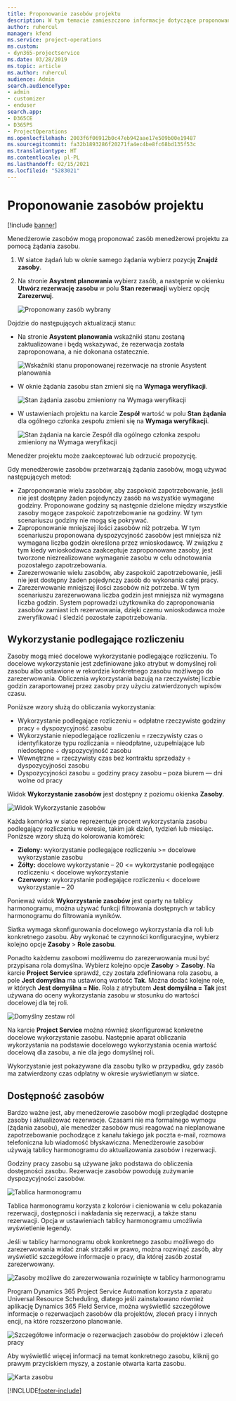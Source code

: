```yaml
---
title: Proponowanie zasobów projektu
description: W tym temacie zamieszczono informacje dotyczące proponowania zasobów do projektu.
author: ruhercul
manager: kfend
ms.service: project-operations
ms.custom:
- dyn365-projectservice
ms.date: 03/28/2019
ms.topic: article
ms.author: ruhercul
audience: Admin
search.audienceType:
- admin
- customizer
- enduser
search.app:
- D365CE
- D365PS
- ProjectOperations
ms.openlocfilehash: 2003f6f06912b0c47eb942aae17e509b00e19487
ms.sourcegitcommit: fa32b1893286f20271fa4ec4be8fc68bd135f53c
ms.translationtype: HT
ms.contentlocale: pl-PL
ms.lasthandoff: 02/15/2021
ms.locfileid: "5283021"
---
```

# <a name="propose-project-resources"></a>Proponowanie zasobów projektu

[!include [banner](../includes/psa-now-project-operations.md)]

Menedżerowie zasobów mogą proponować zasób menedżerowi projektu za pomocą żądania zasobu.

1. W siatce żądań lub w oknie samego żądania wybierz pozycję **Znajdź zasoby**.
2. Na stronie **Asystent planowania** wybierz zasób, a następnie w okienku **Utwórz rezerwację zasobu** w polu **Stan rezerwacji** wybierz opcję **Zarezerwuj**.

    ![Proponowany zasób wybrany](media/Resource-Management-image62.png)

Dojdzie do następujących aktualizacji stanu:

- Na stronie **Asystent planowania** wskaźniki stanu zostaną zaktualizowane i będą wskazywać, że rezerwacja została zaproponowana, a nie dokonana ostatecznie.

    ![Wskaźniki stanu proponowanej rezerwacje na stronie Asystent planowania](media/Resource-Management-image63.png)

- W oknie żądania zasobu stan zmieni się na **Wymaga weryfikacji**.

    ![Stan żądania zasobu zmieniony na Wymaga weryfikacji](media/Resource-Management-image64.png)

- W ustawieniach projektu na karcie **Zespół** wartość w polu **Stan żądania** dla ogólnego członka zespołu zmieni się na **Wymaga weryfikacji**.

    ![Stan żądania na karcie Zespół dla ogólnego członka zespołu zmieniony na Wymaga weryfikacji](media/Resource-Management-image48.png)

Menedżer projektu może zaakceptować lub odrzucić propozycję.

Gdy menedżerowie zasobów przetwarzają żądania zasobów, mogą używać następujących metod:

- Zaproponowanie wielu zasobów, aby zaspokoić zapotrzebowanie, jeśli nie jest dostępny żaden pojedynczy zasób na wszystkie wymagane godziny. Proponowane godziny są następnie dzielone między wszystkie zasoby mogące zaspokoić zapotrzebowanie na godziny. W tym scenariuszu godziny nie mogą się pokrywać.
- Zaproponowanie mniejszej ilości zasobów niż potrzeba. W tym scenariuszu proponowana dyspozycyjność zasobów jest mniejsza niż wymagana liczba godzin określona przez wnioskodawcę. W związku z tym kiedy wnioskodawca zaakceptuje zaproponowane zasoby, jest tworzone niezrealizowane wymaganie zasobu w celu odnotowania pozostałego zapotrzebowania.
- Zarezerwowanie wielu zasobów, aby zaspokoić zapotrzebowanie, jeśli nie jest dostępny żaden pojedynczy zasób do wykonania całej pracy.
- Zarezerwowanie mniejszej ilości zasobów niż potrzeba. W tym scenariuszu zarezerwowana liczba godzin jest mniejsza niż wymagana liczba godzin. System poprowadzi użytkownika do zaproponowania zasobów zamiast ich rezerwowania, dzięki czemu wnioskodawca może zweryfikować i śledzić pozostałe zapotrzebowania.

## <a name="billable-utilization"></a>Wykorzystanie podlegające rozliczeniu

Zasoby mogą mieć docelowe wykorzystanie podlegające rozliczeniu. To docelowe wykorzystanie jest zdefiniowane jako atrybut w domyślnej roli zasobu albo ustawione w rekordzie konkretnego zasobu możliwego do zarezerwowania. Obliczenia wykorzystania bazują na rzeczywistej liczbie godzin zaraportowanej przez zasoby przy użyciu zatwierdzonych wpisów czasu.

Poniższe wzory służą do obliczania wykorzystania:

- Wykorzystanie podlegające rozliczeniu = odpłatne rzeczywiste godziny pracy ÷ dyspozycyjność zasobu
- Wykorzystanie niepodlegające rozliczeniu = rzeczywisty czas o identyfikatorze typu rozliczania = nieodpłatne, uzupełniające lub niedostępne ÷ dyspozycyjność zasobu
- Wewnętrzne = rzeczywisty czas bez kontraktu sprzedaży ÷ dyspozycyjności zasobu
- Dyspozycyjności zasobu = godziny pracy zasobu – poza biurem — dni wolne od pracy

Widok **Wykorzystanie zasobów** jest dostępny z poziomu okienka **Zasoby**.

![Widok Wykorzystanie zasobów](media/Resource-Management-image65.png)

Każda komórka w siatce reprezentuje procent wykorzystania zasobu podlegający rozliczeniu w okresie, takim jak dzień, tydzień lub miesiąc. Poniższe wzory służą do kolorowania komórek:

- **Zielony:** wykorzystanie podlegające rozliczeniu \>= docelowe wykorzystanie zasobu
- **Żółty:** docelowe wykorzystanie – 20 \<= wykorzystanie podlegające rozliczeniu \< docelowe wykorzystanie
- **Czerwony:** wykorzystanie podlegające rozliczeniu \< docelowe wykorzystanie – 20

Ponieważ widok **Wykorzystanie zasobów** jest oparty na tablicy harmonogramu, można używać funkcji filtrowania dostępnych w tablicy harmonogramu do filtrowania wyników.

Siatka wymaga skonfigurowania docelowego wykorzystania dla roli lub konkretnego zasobu. Aby wykonać te czynności konfiguracyjne, wybierz kolejno opcje **Zasoby** \> **Role zasobu**.

Ponadto każdemu zasobowi możliwemu do zarezerwowania musi być przypisana rola domyślna. Wybierz kolejno opcje **Zasoby** \> **Zasoby**. Na karcie **Project Service** sprawdź, czy została zdefiniowana rola zasobu, a pole **Jest domyślna** ma ustawioną wartość **Tak**. Można dodać kolejne role, w których **Jest domyślna = Nie**. Rola z atrybutem **Jest domyślna = Tak** jest używana do oceny wykorzystania zasobu w stosunku do wartości docelowej dla tej roli.

![Domyślny zestaw ról](media/Resource-Management-image67.png)

Na karcie **Project Service** można również skonfigurować konkretne docelowe wykorzystanie zasobu. Następnie aparat obliczania wykorzystania na podstawie docelowego wykorzystania ocenia wartość docelową dla zasobu, a nie dla jego domyślnej roli.

Wykorzystanie jest pokazywane dla zasobu tylko w przypadku, gdy zasób ma zatwierdzony czas odpłatny w okresie wyświetlanym w siatce.

## <a name="resource-availability"></a>Dostępność zasobów

Bardzo ważne jest, aby menedżerowie zasobów mogli przeglądać dostępne zasoby i aktualizować rezerwacje. Czasami nie ma formalnego wymogu (żądania zasobu), ale menedżer zasobów musi reagować na nieplanowane zapotrzebowanie pochodzące z kanału takiego jak poczta e-mail, rozmowa telefoniczna lub wiadomość błyskawiczna. Menedżerowie zasobów używają tablicy harmonogramu do aktualizowania zasobów i rezerwacji.

Godziny pracy zasobu są używane jako podstawa do obliczenia dostępności zasobu. Rezerwacje zasobów powodują zużywanie dyspozycyjności zasobów.

![Tablica harmonogramu](media/Resource-Management-image68.png)

Tablica harmonogramu korzysta z kolorów i cieniowania w celu pokazania rezerwacji, dostępności i nakładania się rezerwacji, a także stanu rezerwacji. Opcja w ustawieniach tablicy harmonogramu umożliwia wyświetlenie legendy.

Jeśli w tablicy harmonogramu obok konkretnego zasobu możliwego do zarezerwowania widać znak strzałki w prawo, można rozwinąć zasób, aby wyświetlić szczegółowe informacje o pracy, dla której zasób został zarezerwowany.

![Zasoby możliwe do zarezerwowania rozwinięte w tablicy harmonogramu](media/Resource-Management-image69.png)

Program Dynamics 365 Project Service Automation korzysta z aparatu Universal Resource Scheduling, dlatego jeśli zainstalowano również aplikację Dynamics 365 Field Service, można wyświetlić szczegółowe informacje o rezerwacjach zasobów dla projektów, zleceń pracy i innych encji, na które rozszerzono planowanie.

![Szczegółowe informacje o rezerwacjach zasobów do projektów i zleceń pracy](media/Resource-Management-image70.png)

Aby wyświetlić więcej informacji na temat konkretnego zasobu, kliknij go prawym przyciskiem myszy, a zostanie otwarta karta zasobu.

![Karta zasobu](media/Resource-Management-image71.png)


[!INCLUDE[footer-include](../includes/footer-banner.md)]